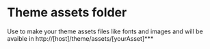 # Theme assets folder

Use to make your theme assets files like fonts and images and will be avaible in http://[host]/theme/assets/[yourAsset]***